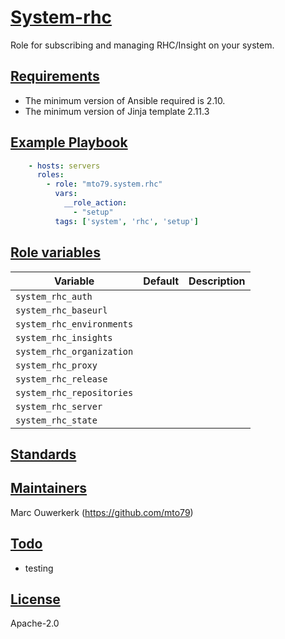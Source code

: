 # [System-rhc](#system-rhc)

Role for subscribing and managing RHC/Insight on your system.

## [Requirements](#requirements)

* The minimum version of Ansible required is 2.10.
* The minimum version of Jinja template 2.11.3

## [Example Playbook](#example-playbook)

```yaml
    - hosts: servers
      roles:
        - role: "mto79.system.rhc"
          vars:
            __role_action:
              - "setup"
          tags: ['system', 'rhc', 'setup']
```

## [Role variables](#role-variables)

| Variable | Default | Description |
| -------- | ------- | ----------- |
|`system_rhc_auth` |  | |
|`system_rhc_baseurl`  | |
|`system_rhc_environments` | |
|`system_rhc_insights` | |
|`system_rhc_organization` | |
|`system_rhc_proxy` | |
|`system_rhc_release` | | |
|`system_rhc_repositories` | |
|`system_rhc_server` | |
|`system_rhc_state` | |

## [Standards](#standards)

## [Maintainers](#maintainers)

Marc Ouwerkerk (https://github.com/mto79)

## [Todo](#todo)

* testing

## [License](#license)

Apache-2.0
